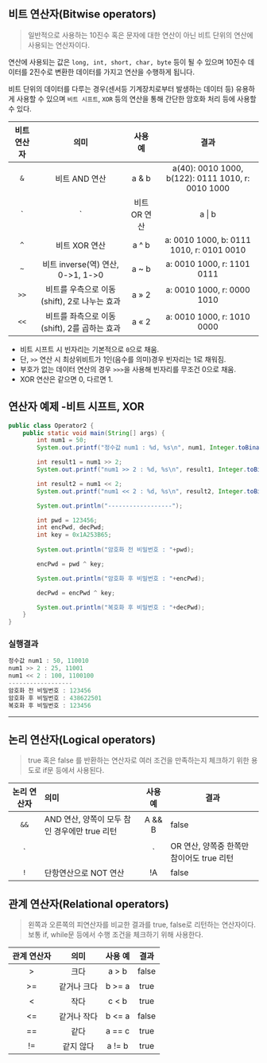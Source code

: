 ## 비트 연산자(Bitwise operators)

> 일반적으로 사용하는 10진수 혹은 문자에 대한 연산이 아닌 비트 단위의 연산에 사용되는 연산자이다.

연산에 사용되는 값은 ```long, int, short, char, byte``` 등이 될 수 있으며 10진수 데이터를 2진수로 변환한 데이터를 가지고 연산을 수행하게 됩니다.

비트 단위의 데이터를 다루는 경우(센서등 기계장치로부터 발생하는 데이터 등) 유용하게 사용할 수 있으며 ```비트 시프트```, ```XOR``` 등의 연산을 통해 간단한 암호화 처리 등에 사용할 수 있다.

| 비트 연산자 |                     의미                     | 사용 예 |                       결과                        |
| :---------: | :------------------------------------------: | :-----: | :-----------------------------------------------: |
|     `&`     |                비트 AND 연산                 |  a & b  | a(40): 0010 1000, b(122): 0111 1010, r: 0010 1000 |
|     `|`     |                 비트 OR 연산                 | a \| b  |     a: 0010 1000, b: 0111 1010, r: 0111 1010      |
|     `^`     |                비트 XOR 연산                 |  a ^ b  |     a: 0010 1000, b: 0111 1010, r: 0101 0010      |
|     `~`     |      비트 inverse(역) 연산, 0->1, 1->0       |  a ~ b  |            a: 0010 1000, r: 1101 0111             |
|    `>>`     | 비트를 우측으로 이동(shift), 2로 나누는 효과 |  a » 2  |            a: 0010 1000, r: 0000 1010             |
|    `<<`     | 비트를 좌측으로 이동(shift), 2를 곱하는 효과 |  a « 2  |            a: 0010 1000, r: 1010 0000             |

* 비트 시프트 시 빈자리는 기본적으로 `0`으로 채움.
* 단, `>>` 연산 시 최상위비트가 1인(음수를 의미)경우 빈자리는 1로 채워짐.
* 부호가 없는 데이터 연산의 경우 `>>>`을 사용해 빈자리를 무조건 0으로 채움.
* XOR 연산은 같으면 0, 다르면 1.

## 연산자 예제 -비트 시프트, XOR

```java
public class Operator2 {
    public static void main(String[] args) {
        int num1 = 50;
        System.out.printf("정수값 num1 : %d, %s\n", num1, Integer.toBinaryString(num1));		

        int result1 = num1 >> 2;
        System.out.printf("num1 >> 2 : %d, %s\n", result1, Integer.toBinaryString(result1));

        int result2 = num1 << 2;
        System.out.printf("num1 << 2 : %d, %s\n", result2, Integer.toBinaryString(result2));

        System.out.println("------------------");

        int pwd = 123456;
        int encPwd, decPwd;
        int key = 0x1A253B65;
                
        System.out.println("암호화 전 비밀번호 : "+pwd);

        encPwd = pwd ^ key;

        System.out.println("암호화 후 비밀번호 : "+encPwd);

        decPwd = encPwd ^ key;

        System.out.println("복호화 후 비밀번호 : "+decPwd);
    }
}
```

### 실행결과

```java
정수값 num1 : 50, 110010
num1 >> 2 : 25, 11001
num1 << 2 : 100, 1100100
------------------
암호화 전 비밀번호 : 123456
암호화 후 비밀번호 : 438622501
복호화 후 비밀번호 : 123456
```

---

## 논리 연산자(Logical operators)

> true 혹은 false 를 반환하는 연산자로 여러 조건을 만족하는지 체크하기 위한 용도로 if문 등에서 사용된다.

| 논리 연산자 | 의미                                          | 사용 예  | 결과  |
| :---------: | :-------------------------------------------- | :------: | ----- |
|    `&&`     | AND 연산, 양쪽이 모두 참인 경우에만 true 리턴 |  A && B  | false |
|    `||`     | OR 연산, 양쪽중 한쪽만 참이어도 true 리턴     | A \|\| B | true  |
|     `!`     | 단항연산으로 NOT 연산                         |    !A    | false |

## 관계 연산자(Relational operators)

> 왼쪽과 오른쪽의 피연산자를 비교한 결과를 true, false로 리턴하는 연산자이다. 보통 if, while문 등에서 수행 조건을 체크하기 위해 사용한다.

| 관계 연산자 |    의미     | 사용 예 | 결과  |
| :---------: | :---------: | :-----: | :---: |
|      >      |    크다     |  a > b  | false |
|     >=      | 같거나 크다 | b >= a  | true  |
|      <      |    작다     |  c < b  | true  |
|     <=      | 같거나 작다 | b <= a  | false |
|     ==      |    같다     | a == c  | true  |
|     !=      |  같지 않다  | a != b  | true  |